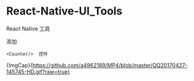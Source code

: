 # React-Native-UI_Tools
React Native 工具


添加

```
<Counter/>  控件

```

![](){ImgCap}{https://github.com/a4962189/MP4/blob/master/QQ20170427-145745-HD.gif?raw=true}


<Expand/> 
<LabelRating/> 
<RangeSlider/> 




